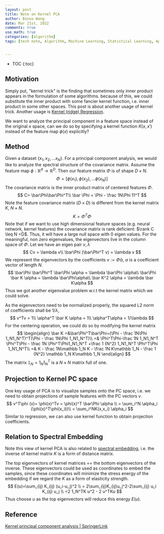 ```yaml
---
layout: post
title: Note on Kernel PCA
author: Binxu Wang
date: Mar 21st, 2022 
comments: true
use_math: true
categories: [algorithm]
tags: [tech note, Algorithm, Machine Learning, Statistical Learning, Applied Math, Linear Algebra, kernel method]


---
```


* TOC
{:toc}


## Motivation 

Simply put, "kernel trick" is the finding that sometimes only inner product appears in the formulation of some algorithms. because of this, we could substitute the inner product with some fancier kernel function, i.e. inner product in some other spaces.  This post is about another usage of kernel trick. Another usage is [Kernel (ridge) Regression](Note-on-Kernel-Ridge-Regression.md).  

We want to analyze the principal component in a feature space instead of the original $x$ space, can we do so by specifying a kernel function $K(x,x')$ instead of the feature map $\phi(x)$ explicitly? 

## Method

Given a dataset $\{x_1,x_2,...x_N\}$. For a principal component analysis, we would like to analyze the spectral structure of the covariance matrix. Assume the feature map $\phi:\mathbb R^d\to\mathbb R^D$. Then our feature matrix $\Phi$ is of shape $D\times N$.  
$$
\Phi = [\phi(x_1),\phi(x_2),...\phi(x_N)]
$$
The covariance matrix is the inner product matrix of centered features $\Phi$. 
$$
C= \bar\Phi\bar\Phi^T\\
\bar \Phi = \Phi - \frac 1N\Phi 11^T
$$
Note the feature covariance matrix ($D\times D$) is different from the kernel matrix $K$, $N\times N$. 
$$
K = \Phi^T\Phi
$$
Note that if we want to use high dimensional feature spaces (e.g. neural network, kernel features) the covariance matrix is rank deficient:  $\rank C \leq N <D$. Thus, it will have a large null space with 0 eigen values. For the meaningful, non zero eigenvalues, the eigenvectors live in the column space of $\Phi$. Let we have an eigen pair $v,\lambda$
$$
Cv = \lambda v\\
\bar\Phi (\bar\Phi^T v)  = \lambda v
$$
We represent the eigenvectors by the coefficients $v:=\bar\Phi \alpha$, $\alpha$ is a coefficient vector of length $N$. 
$$
\bar\Phi \bar\Phi^T \bar\Phi \alpha  = \lambda \bar\Phi \alpha\\
\bar\Phi \bar K \alpha = \lambda \bar\Phi\alpha\\
\bar K^2 \alpha = \lambda \bar K\alpha
$$
Thus we got another eigenvalue problem w.r.t the kernel matrix which we could solve. 

As the eigenvectors need to be normalized properly, the squared L2 norm of coefficients shall be $1/\lambda$, 
$$
v^Tv = 1\\
 \alpha^T \bar K \alpha = 1\\
\alpha^T\alpha = 1/\lambda
$$
For the centering operation, we could do so by modifying the kernel matrix
$$
\begin{align}
\bar K =&\bar\Phi^T\bar\Phi=(\Phi - \frac 1N\Phi 1_N1_N^T)^T(\Phi - \frac 1N\Phi 1_N1_N^T)\\
=& \Phi^T\Phi-\frac 1N 1_N1_N^T \Phi^T\Phi - \frac 1N \Phi^T\Phi1_N1_N^T +\frac 1 {N^2} 1_N1_N^T \Phi^T\Phi 1_N1_N^T\\
=& K - \frac 1N\mathbb 1_N K - \frac 1N K\mathbb 1_N - \frac 1 {N^2} \mathbb 1_N K\mathbb 1_N 
\end{align}
$$
The matrix $\mathbb 1_N = 1_N1_N^T$ is a $N\times N$ matrix full of one. 

## Projection to Kernel PC space

One key usage of PCA is to visualize samples onto the PC space, i.e. we need to obtain projections of sample features with the PC vectors $v$. 
$$
v^T\phi (x)= \phi(x)^Tv = \phi(x)^T \bar\Phi \alpha \\
= \sum_i^N \alpha_i (\phi(x)^T\phi(x_i))\\
= \sum_i^NK(x,x_i) \alpha_i 
$$
Similar to regression, we can also use kernel function to obtain projection coefficients. 

## Relation to Spectral Embedding

Note this view of kernel PCA  is also related to [spectral embedding](Spectral-Graph-and-Segmentation.md), i.e. the inverse of kernel matrix $K$ is a form of distance matrix. 

The top eigenvectors of kernel matrices == the bottom eigenvectors of the inverse. These eigenvectors could be used as coordinates to embed the samples, since these coordinates will minimize the stress energy of the embedding if we regard the $K$ as a form of elasticity strength. 
$$
E(u)=\sum_{ij} K_{ij} (u_i-u_j)^2 \\
= 2\sum_{ij}K_{ij}u_j^2-2\sum_{ij} u_i K_{ij} u_j \\
=2 1_N^TK u^2 - 2 u^TKu
$$
Thus choose $u$ as the top eigenvectors will reduce this energy $E(u)$. 

## Reference

[Kernel principal component analysis | SpringerLink](https://link.springer.com/chapter/10.1007/BFb0020217) 

